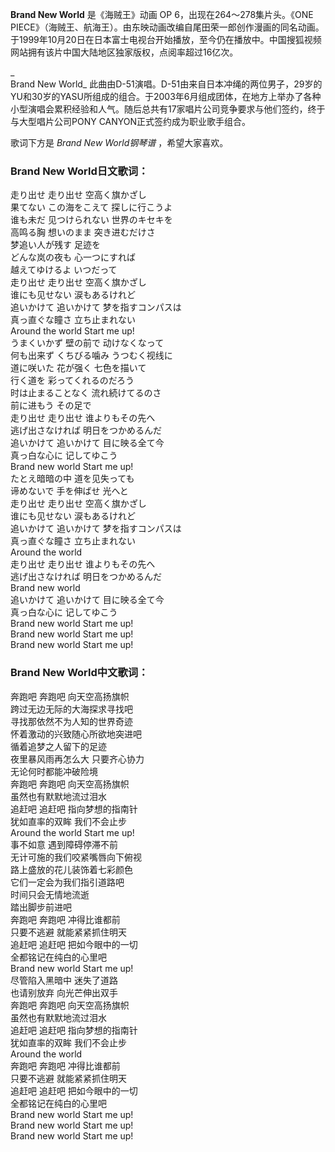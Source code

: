 

**Brand New World** 是《海贼王》动画 OP 6，出现在264～278集片头。《ONE
PIECE》（海贼王、航海王）。由东映动画改编自尾田荣一郎创作漫画的同名动画。于1999年10月20日在日本富士电视台开始播放，至今仍在播放中。中国搜狐视频网站拥有该片中国大陆地区独家版权，点阅率超过16亿次。

_  
Brand New World_
此曲由D-51演唱。D-51由来自日本冲绳的两位男子，29岁的YU和30岁的YASU所组成的组合。于2003年6月组成团体，在地方上举办了各种小型演唱会累积经验和人气。随后总共有17家唱片公司竞争要求与他们签约，终于与大型唱片公司PONY
CANYON正式签约成为职业歌手组合。

  
歌词下方是 _Brand New World钢琴谱_ ，希望大家喜欢。

### Brand New World日文歌词：

走り出せ 走り出せ 空高く旗かざし  
果てない この海をこえて 探しに行こうよ  
谁も未だ 见つけられない 世界のキセキを  
高鸣る胸 想いのまま 突き进むだけさ  
梦追い人が残す 足迹を  
どんな岚の夜も 心一つにすれば  
越えてゆけるよ いつだって  
走り出せ 走り出せ 空高く旗かざし  
谁にも见せない 涙もあるけれど  
追いかけて 追いかけて 梦を指すコンパスは  
真っ直ぐな瞳さ 立ち止まれない  
Around the world Start me up!  
うまくいかず 壁の前で 动けなくなって  
何も出来ず くちびる噛み うつむく视线に  
道に咲いた 花が强く 七色を描いて  
行く道を 彩ってくれるのだろう  
时は止まることなく 流れ続けてるのさ  
前に进もう その足で  
走り出せ 走り出せ 谁よりもその先へ  
逃げ出さなければ 明日をつかめるんだ  
追いかけて 追いかけて 目に映る全て今  
真っ白な心に 记してゆこう  
Brand new world Start me up!  
たとえ暗暗の中 道を见失っても  
谛めないで 手を伸ばせ 光へと  
走り出せ 走り出せ 空高く旗かざし  
谁にも见せない 涙もあるけれど  
追いかけて 追いかけて 梦を指すコンパスは  
真っ直ぐな瞳さ 立ち止まれない  
Around the world  
走り出せ 走り出せ 谁よりもその先へ  
逃げ出さなければ 明日をつかめるんだ  
Brand new world  
追いかけて 追いかけて 目に映る全て今  
真っ白な心に 记してゆこう  
Brand new world Start me up!  
Brand new world Start me up!  
Brand new world Start me up!

### Brand New World中文歌词：

奔跑吧 奔跑吧 向天空高扬旗帜  
跨过无边无际的大海探求寻找吧  
寻找那依然不为人知的世界奇迹  
怀着激动的兴致随心所欲地突进吧  
循着追梦之人留下的足迹  
夜里暴风雨再怎么大 只要齐心协力  
无论何时都能冲破险境  
奔跑吧 奔跑吧 向天空高扬旗帜  
虽然也有默默地流过泪水  
追赶吧 追赶吧 指向梦想的指南针  
犹如直率的双眸 我们不会止步  
Around the world Start me up!  
事不如意 遇到障碍停滞不前  
无计可施的我们咬紧嘴唇向下俯视  
路上盛放的花儿装饰着七彩颜色  
它们一定会为我们指引道路吧  
时间只会无情地流逝  
踏出脚步前进吧  
奔跑吧 奔跑吧 冲得比谁都前  
只要不逃避 就能紧紧抓住明天  
追赶吧 追赶吧 把如今眼中的一切  
全都铭记在纯白的心里吧  
Brand new world Start me up!  
尽管陷入黑暗中 迷失了道路  
也请别放弃 向光芒伸出双手  
奔跑吧 奔跑吧 向天空高扬旗帜  
虽然也有默默地流过泪水  
追赶吧 追赶吧 指向梦想的指南针  
犹如直率的双眸 我们不会止步  
Around the world  
奔跑吧 奔跑吧 冲得比谁都前  
只要不逃避 就能紧紧抓住明天  
追赶吧 追赶吧 把如今眼中的一切  
全都铭记在纯白的心里吧  
Brand new world Start me up!  
Brand new world Start me up!  
Brand new world Start me up!

